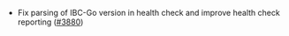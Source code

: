 - Fix parsing of IBC-Go version in health check and improve health check
  reporting ([\#3880](https://github.com/informalsystems/hermes/issues/3880))